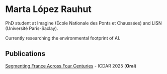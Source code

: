 # Marta López Rauhut

PhD student at Imagine (École Nationale des Ponts et Chaussées) and LISN (Université Paris-Saclay).

Currently researching the environmental footprint of AI.

## Publications

[Segmenting France Across Four Centuries](https://imagine.enpc.fr/~marta.lopez-rauhut/frax4/) - ICDAR 2025 (**Oral**)
